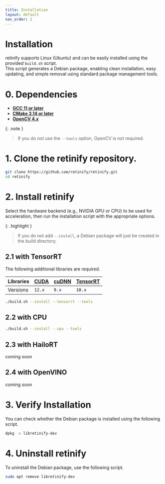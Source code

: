 ```yaml
---
title: Installation
layout: default
nav_order: 2
---
```


# Installation
retinify supports Linux (Ubuntu) and can be easily installed using the provided `build.sh` script.  
This script generates a Debian package, enabling clean installation, easy updating, and simple removal using standard package management tools.  

# 0. Dependencies
- [**GCC 11 or later**](https://gcc.gnu.org/releases.html)
- [**CMake 3.14 or later**](https://cmake.org/download/)
- [**OpenCV 4.x**](https://opencv.org/releases/)
  
{: .note }
>If you do not use the `--tools` option, OpenCV is not required.
  
# 1. Clone the retinify repository.
```bash
git clone https://github.com/retinify/retinify.git
cd retinify
```

# 2. Install retinify
Select the hardware backend (e.g., NVIDIA GPU or CPU) to be used for acceleration, then run the installation script with the appropriate options.
  
{: .highlight }
>If you do not add `--install`, a Debian package will just be created in the build directory.  

## 2.1 with TensorRT
The following additional libraries are required.
  
| Libraries    | [CUDA](https://developer.nvidia.com/cuda-toolkit-archive) | [cuDNN](https://developer.nvidia.com/cudnn-archive) | [TensorRT](https://developer.nvidia.com/tensorrt) |  
|:-------------|:--------|:--------|:---------|  
| Versions     | `12.x`  | `9.x`   | `10.x`   |  
  
```bash
./build.sh --install --tensorrt --tools
```

## 2.2 with CPU
```bash
./build.sh --install --cpu --tools
```

## 2.3 with HailoRT
coming soon

## 2.4 with OpenVINO
coming soon

# 3. Verify Installation
You can check whether the Debian package is installed using the following script.
```bash
dpkg -s libretinify-dev
```
  
# 4. Uninstall retinify
To uninstall the Debian package, use the following script.
```bash
sudo apt remove libretinify-dev
```
